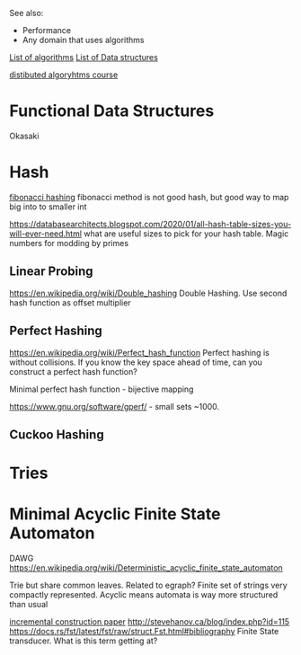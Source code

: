 
See also:
- Performance
- Any domain that uses algorithms

[List of algorithms](https://en.wikipedia.org/wiki/List_of_algorithms)
[List of Data structures](https://en.wikipedia.org/wiki/List_of_data_structures)


[distibuted algoryhtms course](https://www.youtube.com/playlist?list=PL2RY7P3JxZN8g9hFCasNqzuDhZbIbAj54)

# Functional Data Structures
Okasaki

# Hash 
[fibonacci hashing](https://probablydance.com/2018/06/16/fibonacci-hashing-the-optimization-that-the-world-forgot-or-a-better-alternative-to-integer-modulo/) fibonacci method is not good hash, but good way to map big into to smaller int

https://databasearchitects.blogspot.com/2020/01/all-hash-table-sizes-you-will-ever-need.html what are useful sizes to pick for your hash table. Magic numbers for modding by primes

## Linear Probing


https://en.wikipedia.org/wiki/Double_hashing Double Hashing. Use second hash function as offset multiplier
## Perfect Hashing
https://en.wikipedia.org/wiki/Perfect_hash_function
Perfect hashing is without collisions. If you know the key space ahead of time, can you construct a perfect hash function?

Minimal perfect hash function - bijective mapping

https://www.gnu.org/software/gperf/ - small sets ~1000.


## Cuckoo Hashing


# Tries
# Minimal Acyclic Finite State Automaton
DAWG
https://en.wikipedia.org/wiki/Deterministic_acyclic_finite_state_automaton

Trie but share common leaves. Related to egraph?
Finite set of strings very compactly represented.
Acyclic means automata is way more structured than usual

[incremental construction paper](https://aclanthology.org/J00-1002.pdf)
http://stevehanov.ca/blog/index.php?id=115
https://docs.rs/fst/latest/fst/raw/struct.Fst.html#bibliography
Finite State transducer. What is this term getting at?